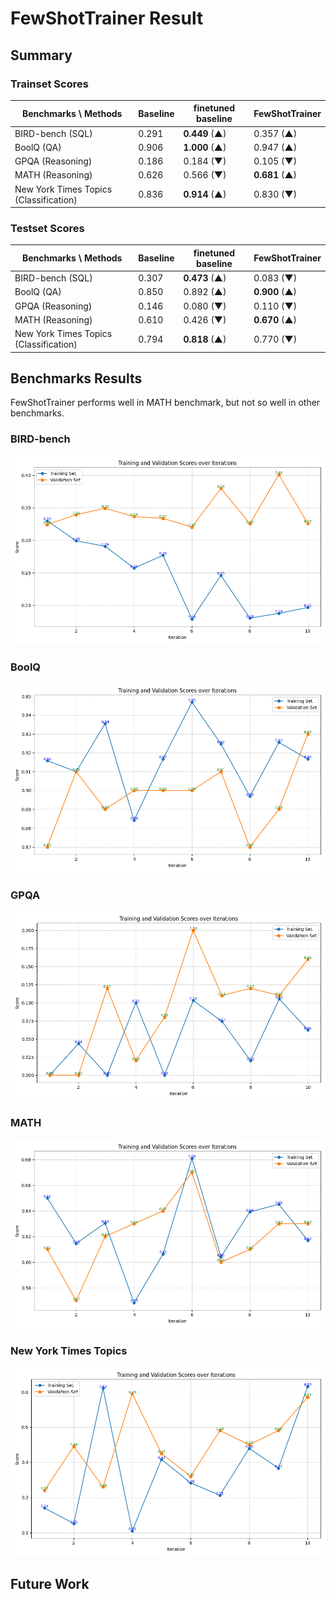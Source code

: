 # FewShotTrainer Result

## Summary

### Trainset Scores

| Benchmarks \ Methods                   | Baseline | finetuned baseline | FewShotTrainer |
| -------------------------------------- | -------- | ------------------ | -------------- |
| BIRD-bench (SQL)                       | 0.291    | **0.449** (▲)      | 0.357 (▲)      |
| BoolQ (QA)                             | 0.906    | **1.000** (▲)      | 0.947 (▲)      |
| GPQA (Reasoning)                       | 0.186    | 0.184 (▼)          | 0.105 (▼)      |
| MATH (Reasoning)                       | 0.626    | 0.566 (▼)          | **0.681** (▲)  |
| New York Times Topics (Classification) | 0.836    | **0.914** (▲)      | 0.830 (▼)      |

### Testset Scores

| Benchmarks \ Methods                   | Baseline | finetuned baseline | FewShotTrainer |
| -------------------------------------- | -------- | ------------------ | -------------- |
| BIRD-bench (SQL)                       | 0.307    | **0.473** (▲)      | 0.083 (▼)      |
| BoolQ (QA)                             | 0.850    | 0.892 (▲)          | **0.900** (▲)  |
| GPQA (Reasoning)                       | 0.146    | 0.080 (▼)          | 0.110 (▼)      |
| MATH (Reasoning)                       | 0.610    | 0.426 (▼)          | **0.670** (▲)  |
| New York Times Topics (Classification) | 0.794    | **0.818** (▲)      | 0.770 (▼)      |

## Benchmarks Results

FewShotTrainer performs well in MATH benchmark, but not so well in other benchmarks.

### BIRD-bench

![BIRD-bench](../../../../images/trainer/community/few_shot/bird_bench_result.png)

### BoolQ

![BoolQ](../../../../images/trainer/community/few_shot/boolq_result.png)

### GPQA

![GPQA](../../../../images/trainer/community/few_shot/gpqa_result.png)

### MATH

![MATH](../../../../images/trainer/community/few_shot/math_result.png)

### New York Times Topics

![New York Times Topics](../../../../images/trainer/community/few_shot/new_york_times_topics_result.png)

## Future Work
